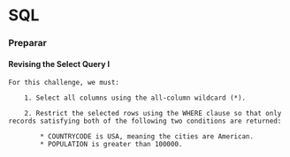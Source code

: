 # SQL
### Preparar
#### Revising the Select Query I

    For this challenge, we must:

        1. Select all columns using the all-column wildcard (*).

        2. Restrict the selected rows using the WHERE clause so that only records satisfying both of the following two conditions are returned:

            * COUNTRYCODE is USA, meaning the cities are American.
            * POPULATION is greater than 100000.
    